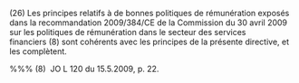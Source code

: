 (26) Les principes relatifs à de bonnes politiques de rémunération exposés dans la recommandation 2009/384/CE de la Commission du 30 avril 2009 sur les politiques de rémunération dans le secteur des services financiers (8) sont cohérents avec les principes de la présente directive, et les complètent.

%%% (8)  JO L 120 du 15.5.2009, p. 22.